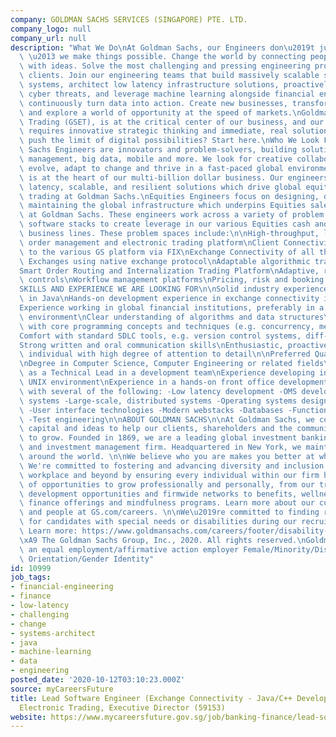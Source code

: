 ```yaml
---
company: GOLDMAN SACHS SERVICES (SINGAPORE) PTE. LTD.
company_logo: null
company_url: null
description: "What We Do\nAt Goldman Sachs, our Engineers don\u2019t just make things\
  \ \u2013 we make things possible. Change the world by connecting people and capital\
  \ with ideas. Solve the most challenging and pressing engineering problems for our\
  \ clients. Join our engineering teams that build massively scalable software and\
  \ systems, architect low latency infrastructure solutions, proactively guard against\
  \ cyber threats, and leverage machine learning alongside financial engineering to\
  \ continuously turn data into action. Create new businesses, transform finance,\
  \ and explore a world of opportunity at the speed of markets.\nGoldman Sachs Electronic\
  \ Trading (GSET), is at the critical center of our business, and our dynamic environment\
  \ requires innovative strategic thinking and immediate, real solutions. Want to\
  \ push the limit of digital possibilities? Start here.\nWho We Look For\nGoldman\
  \ Sachs Engineers are innovators and problem-solvers, building solutions in risk\
  \ management, big data, mobile and more. We look for creative collaborators who\
  \ evolve, adapt to change and thrive in a fast-paced global environment.\nTechnology\
  \ is at the heart of our multi-billion dollar business. Our engineers develop low\
  \ latency, scalable, and resilient solutions which drive global equities sales and\
  \ trading at Goldman Sachs.\nEquities Engineers focus on designing, developing and\
  \ maintaining the global infrastructure which underpins Equities sales and trading\
  \ at Goldman Sachs. These engineers work across a variety of problem domains and\
  \ software stacks to create leverage in our various Equities cash and derivatives\
  \ business lines. These problem spaces include:\n\nHigh-throughput, low latency\
  \ order management and electronic trading platform\nClient Connectivity of all clients\
  \ to the various GS platform via FIX\nExchange Connectivity of all the various Asia\
  \ Exchanges using native exchange protocol\nAdaptable algorithmic trading platforms\n\
  Smart Order Routing and Internalization Trading Platform\nAdaptive, robust trading\
  \ controls\nWorkflow management platforms\nPricing, risk and booking systems\n\n\
  SKILLS AND EXPERIENCE WE ARE LOOKING FOR\n\nSolid industry experience programming\
  \ in Java\nHands-on development experience in exchange connectivity is a must\n\
  Experience working in global financial institutions, preferably in a front office\
  \ environment\nClear understanding of algorithms and data structures\nFamiliarity\
  \ with core programming concepts and techniques (e.g. concurrency, memory management)\n\
  Comfort with standard SDLC tools, e.g. version control systems, diff-ing tools\n\
  Strong written and oral communication skills\nEnthusiastic, proactive and driven\
  \ individual with high degree of attention to detail\n\nPreferred Qualifications\n\
  \nDegree in Computer Science, Computer Engineering or related fields\nExperience\
  \ as a Technical Lead in a development team\nExperience developing in a Linux or\
  \ UNIX environment\nExperience in a hands-on front office development role\nExperience\
  \ with several of the following: -Low latency development -OMS development -Real-time\
  \ systems -Large-scale, distributed systems -Operating systems design -Compilers\
  \ -User interface technologies -Modern webstacks -Databases -Functional programming\
  \ -Test engineering\n\nABOUT GOLDMAN SACHS\n\nAt Goldman Sachs, we commit our people,\
  \ capital and ideas to help our clients, shareholders and the communities we serve\
  \ to grow. Founded in 1869, we are a leading global investment banking, securities\
  \ and investment management firm. Headquartered in New York, we maintain offices\
  \ around the world. \n\nWe believe who you are makes you better at what you do.\
  \ We're committed to fostering and advancing diversity and inclusion in our own\
  \ workplace and beyond by ensuring every individual within our firm has a number\
  \ of opportunities to grow professionally and personally, from our training and\
  \ development opportunities and firmwide networks to benefits, wellness and personal\
  \ finance offerings and mindfulness programs. Learn more about our culture, benefits,\
  \ and people at GS.com/careers. \n\nWe\u2019re committed to finding reasonable accommodations\
  \ for candidates with special needs or disabilities during our recruiting process.\
  \ Learn more: https://www.goldmansachs.com/careers/footer/disability-statement.html\n\
  \xA9 The Goldman Sachs Group, Inc., 2020. All rights reserved.\nGoldman Sachs is\
  \ an equal employment/affirmative action employer Female/Minority/Disability/Veteran/Sexual\
  \ Orientation/Gender Identity"
id: 10999
job_tags:
- financial-engineering
- finance
- low-latency
- challenging
- change
- systems-architect
- java
- machine-learning
- data
- engineering
posted_date: '2020-10-12T03:10:23.000Z'
source: myCareersFuture
title: Lead Software Engineer (Exchange Connectivity - Java/C++ Developer) - Equities
  Electronic Trading, Executive Director (59153)
website: https://www.mycareersfuture.gov.sg/job/banking-finance/lead-software-engineer-equities-electronic-trading-executive-director-goldman-sachs-services-b59c60e0d97797dd02d0485b468d16e4
---
```

